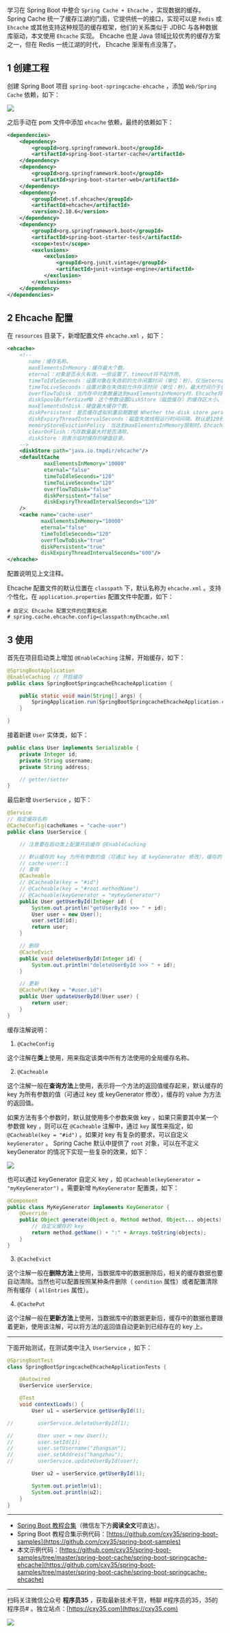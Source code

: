 学习在 Spring Boot 中整合 `Spring Cache + Ehcache` ，实现数据的缓存。 Spring Cache 统一了缓存江湖的门面，它提供统一的接口，实现可以是 `Redis` 或 `Ehcache` 或其他支持这种规范的缓存框架，他们的关系类似于 JDBC 与各种数据库驱动，本文使用 `Ehcache` 实现。 Ehcache 也是 Java 领域比较优秀的缓存方案之一，但在 Redis 一统江湖的时代， Ehcache 渐渐有点没落了。
<!-- more -->

## 1 创建工程

创建 Spring Boot 项目 `spring-boot-springcache-ehcache` ，添加 `Web/Spring Cache` 依赖，如下：

![](https://oscimg.oschina.net/oscnet/up-457e35a40096eb879cafe71152a8d4d499e.png)

之后手动在 pom 文件中添加 `ehcache` 依赖，最终的依赖如下：

```xml
<dependencies>
    <dependency>
        <groupId>org.springframework.boot</groupId>
        <artifactId>spring-boot-starter-cache</artifactId>
    </dependency>
    <dependency>
        <groupId>org.springframework.boot</groupId>
        <artifactId>spring-boot-starter-web</artifactId>
    </dependency>
    <dependency>
        <groupId>net.sf.ehcache</groupId>
        <artifactId>ehcache</artifactId>
        <version>2.10.6</version>
    </dependency>
    <dependency>
        <groupId>org.springframework.boot</groupId>
        <artifactId>spring-boot-starter-test</artifactId>
        <scope>test</scope>
        <exclusions>
            <exclusion>
                <groupId>org.junit.vintage</groupId>
                <artifactId>junit-vintage-engine</artifactId>
            </exclusion>
        </exclusions>
    </dependency>
</dependencies>
```

## 2 Ehcache 配置

在 `resources` 目录下，新增配置文件 `ehcache.xml` ，如下：

```xml
<ehcache>
    <!--
       name：缓存名称。
       maxElementsInMemory：缓存最大个数。
       eternal：对象是否永久有效，一但设置了，timeout将不起作用。
       timeToIdleSeconds：设置对象在失效前的允许闲置时间（单位：秒）。仅当eternal=false对象不是永久有效时使用，可选属性，默认值是0，也就是可闲置时间无穷大。
       timeToLiveSeconds：设置对象在失效前允许存活时间（单位：秒）。最大时间介于创建时间和失效时间之间。仅当eternal=false对象不是永久有效时使用，默认是0.，也就是对象存活时间无穷大。
       overflowToDisk：当内存中对象数量达到maxElementsInMemory时，Ehcache将会对象写到磁盘中。
       diskSpoolBufferSizeMB：这个参数设置DiskStore（磁盘缓存）的缓存区大小。默认是30MB。每个Cache都应该有自己的一个缓冲区。
       maxElementsOnDisk：硬盘最大缓存个数。
       diskPersistent：是否缓存虚拟机重启期数据 Whether the disk store persists between restarts of the Virtual Machine. The default value is false.
       diskExpiryThreadIntervalSeconds：磁盘失效线程运行时间间隔，默认是120秒。
       memoryStoreEvictionPolicy：当达到maxElementsInMemory限制时，Ehcache将会根据指定的策略去清理内存。默认策略是LRU（最近最少使用）。你可以设置为FIFO（先进先出）或是LFU（较少使用）。
       clearOnFlush：内存数量最大时是否清除。
       diskStore：则表示临时缓存的硬盘目录。
    -->
    <diskStore path="java.io.tmpdir/ehcache"/>
    <defaultCache
            maxElementsInMemory="10000"
            eternal="false"
            timeToIdleSeconds="120"
            timeToLiveSeconds="120"
            overflowToDisk="false"
            diskPersistent="false"
            diskExpiryThreadIntervalSeconds="120"
    />
    <cache name="cache-user"
           maxElementsInMemory="10000"
           eternal="false"
           timeToIdleSeconds="120"
           overflowToDisk="true"
           diskPersistent="true"
           diskExpiryThreadIntervalSeconds="600"/>
</ehcache>
```

配置说明见上文注释。

Ehcache 配置文件的默认位置在 `classpath` 下，默认名称为 `ehcache.xml` 。支持个性化，在 `application.properties` 配置文件中配置，如下：

```properties
# 自定义 Ehcache 配置文件的位置和名称
# spring.cache.ehcache.config=classpath:myEhcache.xml
```

## 3 使用

首先在项目启动类上增加 `@EnableCaching` 注解，开始缓存，如下：

```java
@SpringBootApplication
@EnableCaching // 开启缓存
public class SpringBootSpringcacheEhcacheApplication {

    public static void main(String[] args) {
        SpringApplication.run(SpringBootSpringcacheEhcacheApplication.class, args);
    }

}
```

接着新建 `User` 实体类，如下：

```java
public class User implements Serializable {
    private Integer id;
    private String username;
    private String address;

    // getter/setter
}
```

最后新增 `UserService` ，如下：

```java
@Service
// 指定缓存名称
@CacheConfig(cacheNames = "cache-user")
public class UserService {

    // 注意要在启动类上配置开启缓存 @EnableCaching

    // 默认缓存的 key 为所有参数的值（可通过 key 或 keyGenerator 修改），缓存的 value 为方法的返回值
    // cache-user::1
    // 查询
    @Cacheable
    // @Cacheable(key = "#id")
    // @Cacheable(key = "#root.methodName")
    // @Cacheable(keyGenerator = "myKeyGenerator")
    public User getUserById(Integer id) {
        System.out.println("getUserById >>> " + id);
        User user = new User();
        user.setId(id);
        return user;
    }

    // 删除
    @CacheEvict
    public void deleteUserById(Integer id) {
        System.out.println("deleteUserById >>> " + id);
    }

    // 更新
    @CachePut(key = "#user.id")
    public User updateUserById(User user) {
        return user;
    }
}
```

缓存注解说明：

1. `@CacheConfig`

这个注解在**类**上使用，用来指定该类中所有方法使用的全局缓存名称。

2. `@Cacheable`

这个注解一般在**查询方法**上使用，表示将一个方法的返回值缓存起来，默认缓存的 key 为所有参数的值（可通过 key 或 keyGenerator 修改），缓存的 value 为方法的返回值。

如果方法有多个参数时，默认就使用多个参数来做 key ，如果只需要其中某一个参数做 key ，则可以在 `@Cacheable` 注解中，通过 `key` 属性来指定，如 `@Cacheable(key = "#id")` 。如果对 key 有复杂的要求，可以自定义 `keyGenerator` 。 Spring Cache 默认中提供了 `root` 对象，可以在不定义 keyGenerator 的情况下实现一些复杂的效果，如下：

![](https://oscimg.oschina.net/oscnet/up-9dcc96fc1290c4065aa02ed93a51a1ade43.png)

也可以通过 keyGenerator 自定义 key ，如 `@Cacheable(keyGenerator = "myKeyGenerator")` 。需要新增 `MyKeyGenerator` 配置类，如下：

```java
@Component
public class MyKeyGenerator implements KeyGenerator {
    @Override
    public Object generate(Object o, Method method, Object... objects) {
        // 自定义缓存的 key
        return method.getName() + ":" + Arrays.toString(objects);
    }
}
```

3. `@CacheEvict`

这个注解一般在**删除方法**上使用，当数据库中的数据删除后，相关的缓存数据也要自动清除。当然也可以配置按照某种条件删除（ `condition` 属性）或者配置清除所有缓存（ `allEntries` 属性）。

4. `@CachePut`

这个注解一般在**更新方法**上使用，当数据库中的数据更新后，缓存中的数据也要跟着更新，使用该注解，可以将方法的返回值自动更新到已经存在的 key 上。

---

下面开始测试，在测试类中注入 `UserService` ，如下：

```java
@SpringBootTest
class SpringBootSpringcacheEhcacheApplicationTests {

    @Autowired
    UserService userService;

    @Test
    void contextLoads() {
        User u1 = userService.getUserById(1);

//        userService.deleteUserById(1);

//        User user = new User();
//        user.setId(1);
//        user.setUsername("zhangsan");
//        user.setAddress("hangzhou");
//        userService.updateUserById(user);

        User u2 = userService.getUserById(1);

        System.out.println(u1);
        System.out.println(u2);
    }
}
```

---

- [Spring Boot 教程合集](https://mp.weixin.qq.com/s/9vOiAxHFnfJnRwSlTfAHwg)（微信左下方**阅读全文**可直达）。
- Spring Boot 教程合集示例代码：[https://github.com/cxy35/spring-boot-samples](https://github.com/cxy35/spring-boot-samples)
- 本文示例代码：[https://github.com/cxy35/spring-boot-samples/tree/master/spring-boot-cache/spring-boot-springcache-ehcache](https://github.com/cxy35/spring-boot-samples/tree/master/spring-boot-cache/spring-boot-springcache-ehcache)


---

扫码关注微信公众号 **程序员35** ，获取最新技术干货，畅聊 #程序员的35，35的程序员# 。独立站点：[https://cxy35.com](https://cxy35.com)

![](https://oscimg.oschina.net/oscnet/up-285838b9c516db5bb1ba760f292f2346078.JPEG)
